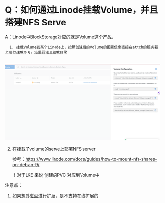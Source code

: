 # Q：如何通过Linode挂载Volume，并且搭建NFS Serve



A：Linode中BlockStorage对应的就是Volume这个产品。

      1. 挂载Volume到某个Linode上，按照创建后的Volume的配置信息直接在attch的服务器上进行挂载即可，这里要注意挂载目录

​       ![image-20231124151007021](../../picture/image-20231124151007021.png)

2. 在挂载了volume的serve上部署NFS server

   参考：https://www.linode.com/docs/guides/how-to-mount-nfs-shares-on-debian-9/

   ！对于LKE 来说 创建的PVC 对应到Volume中

注意点：

1. 如果想对磁盘进行扩展，是不支持在线扩展的



